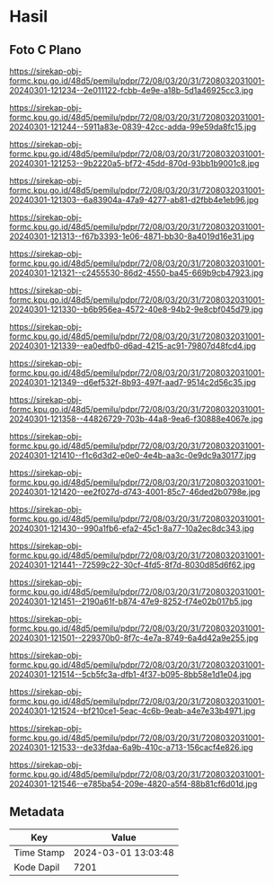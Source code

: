 # Hasil

## Foto C Plano

https://sirekap-obj-formc.kpu.go.id/48d5/pemilu/pdpr/72/08/03/20/31/7208032031001-20240301-121234--2e011122-fcbb-4e9e-a18b-5d1a46925cc3.jpg

https://sirekap-obj-formc.kpu.go.id/48d5/pemilu/pdpr/72/08/03/20/31/7208032031001-20240301-121244--5911a83e-0839-42cc-adda-99e59da8fc15.jpg

https://sirekap-obj-formc.kpu.go.id/48d5/pemilu/pdpr/72/08/03/20/31/7208032031001-20240301-121253--9b2220a5-bf72-45dd-870d-93bb1b9001c8.jpg

https://sirekap-obj-formc.kpu.go.id/48d5/pemilu/pdpr/72/08/03/20/31/7208032031001-20240301-121303--6a83904a-47a9-4277-ab81-d2fbb4e1eb96.jpg

https://sirekap-obj-formc.kpu.go.id/48d5/pemilu/pdpr/72/08/03/20/31/7208032031001-20240301-121313--f67b3393-1e06-4871-bb30-8a4019d16e31.jpg

https://sirekap-obj-formc.kpu.go.id/48d5/pemilu/pdpr/72/08/03/20/31/7208032031001-20240301-121321--c2455530-86d2-4550-ba45-669b9cb47923.jpg

https://sirekap-obj-formc.kpu.go.id/48d5/pemilu/pdpr/72/08/03/20/31/7208032031001-20240301-121330--b6b956ea-4572-40e8-94b2-9e8cbf045d79.jpg

https://sirekap-obj-formc.kpu.go.id/48d5/pemilu/pdpr/72/08/03/20/31/7208032031001-20240301-121339--ea0edfb0-d6ad-4215-ac91-79807d48fcd4.jpg

https://sirekap-obj-formc.kpu.go.id/48d5/pemilu/pdpr/72/08/03/20/31/7208032031001-20240301-121349--d6ef532f-8b93-497f-aad7-9514c2d56c35.jpg

https://sirekap-obj-formc.kpu.go.id/48d5/pemilu/pdpr/72/08/03/20/31/7208032031001-20240301-121358--44826729-703b-44a8-9ea6-f30888e4067e.jpg

https://sirekap-obj-formc.kpu.go.id/48d5/pemilu/pdpr/72/08/03/20/31/7208032031001-20240301-121410--f1c6d3d2-e0e0-4e4b-aa3c-0e9dc9a30177.jpg

https://sirekap-obj-formc.kpu.go.id/48d5/pemilu/pdpr/72/08/03/20/31/7208032031001-20240301-121420--ee2f027d-d743-4001-85c7-46ded2b0798e.jpg

https://sirekap-obj-formc.kpu.go.id/48d5/pemilu/pdpr/72/08/03/20/31/7208032031001-20240301-121430--990a1fb6-efa2-45c1-8a77-10a2ec8dc343.jpg

https://sirekap-obj-formc.kpu.go.id/48d5/pemilu/pdpr/72/08/03/20/31/7208032031001-20240301-121441--72599c22-30cf-4fd5-8f7d-8030d85d6f62.jpg

https://sirekap-obj-formc.kpu.go.id/48d5/pemilu/pdpr/72/08/03/20/31/7208032031001-20240301-121451--2190a61f-b874-47e9-8252-f74e02b017b5.jpg

https://sirekap-obj-formc.kpu.go.id/48d5/pemilu/pdpr/72/08/03/20/31/7208032031001-20240301-121501--229370b0-8f7c-4e7a-8749-6a4d42a9e255.jpg

https://sirekap-obj-formc.kpu.go.id/48d5/pemilu/pdpr/72/08/03/20/31/7208032031001-20240301-121514--5cb5fc3a-dfb1-4f37-b095-8bb58e1d1e04.jpg

https://sirekap-obj-formc.kpu.go.id/48d5/pemilu/pdpr/72/08/03/20/31/7208032031001-20240301-121524--bf210ce1-5eac-4c6b-9eab-a4e7e33b4971.jpg

https://sirekap-obj-formc.kpu.go.id/48d5/pemilu/pdpr/72/08/03/20/31/7208032031001-20240301-121533--de33fdaa-6a9b-410c-a713-156cacf4e826.jpg

https://sirekap-obj-formc.kpu.go.id/48d5/pemilu/pdpr/72/08/03/20/31/7208032031001-20240301-121546--e785ba54-209e-4820-a5f4-88b81cf6d01d.jpg


## Metadata

| Key        | Value               |
| ---------- | ------------------- |
| Time Stamp | 2024-03-01 13:03:48 |
| Kode Dapil | 7201                |



